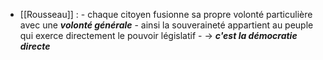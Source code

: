 - [[Rousseau]] : 
          - chaque citoyen fusionne sa propre volonté particulière avec une ***volonté générale***
            - ainsi la souveraineté appartient au peuple qui exerce directement le pouvoir législatif
              - → ***c'est la démocratie directe***